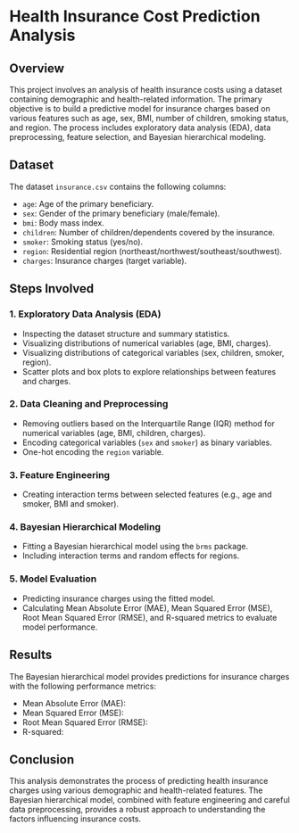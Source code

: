 # Health Insurance Cost Prediction Analysis

## Overview

This project involves an analysis of health insurance costs using a dataset containing demographic and health-related information. The primary objective is to build a predictive model for insurance charges based on various features such as age, sex, BMI, number of children, smoking status, and region. The process includes exploratory data analysis (EDA), data preprocessing, feature selection, and Bayesian hierarchical modeling.

## Dataset

The dataset `insurance.csv` contains the following columns:
- `age`: Age of the primary beneficiary.
- `sex`: Gender of the primary beneficiary (male/female).
- `bmi`: Body mass index.
- `children`: Number of children/dependents covered by the insurance.
- `smoker`: Smoking status (yes/no).
- `region`: Residential region (northeast/northwest/southeast/southwest).
- `charges`: Insurance charges (target variable).

## Steps Involved

### 1. Exploratory Data Analysis (EDA)

- Inspecting the dataset structure and summary statistics.
- Visualizing distributions of numerical variables (age, BMI, charges).
- Visualizing distributions of categorical variables (sex, children, smoker, region).
- Scatter plots and box plots to explore relationships between features and charges.

### 2. Data Cleaning and Preprocessing

- Removing outliers based on the Interquartile Range (IQR) method for numerical variables (age, BMI, children, charges).
- Encoding categorical variables (`sex` and `smoker`) as binary variables.
- One-hot encoding the `region` variable.

### 3. Feature Engineering

- Creating interaction terms between selected features (e.g., age and smoker, BMI and smoker).

### 4. Bayesian Hierarchical Modeling

- Fitting a Bayesian hierarchical model using the `brms` package.
- Including interaction terms and random effects for regions.

### 5. Model Evaluation

- Predicting insurance charges using the fitted model.
- Calculating Mean Absolute Error (MAE), Mean Squared Error (MSE), Root Mean Squared Error (RMSE), and R-squared metrics to evaluate model performance.

## Results

The Bayesian hierarchical model provides predictions for insurance charges with the following performance metrics:
- Mean Absolute Error (MAE): 
- Mean Squared Error (MSE): 
- Root Mean Squared Error (RMSE): 
- R-squared: 

## Conclusion

This analysis demonstrates the process of predicting health insurance charges using various demographic and health-related features. The Bayesian hierarchical model, combined with feature engineering and careful data preprocessing, provides a robust approach to understanding the factors influencing insurance costs.
